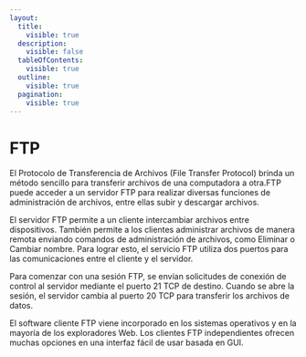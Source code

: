 ```yaml
---
layout:
  title:
    visible: true
  description:
    visible: false
  tableOfContents:
    visible: true
  outline:
    visible: true
  pagination:
    visible: true
---
```


# FTP

El Protocolo de Transferencia de Archivos (File Transfer Protocol) brinda un método sencillo para transferir archivos de una computadora a otra.FTP puede acceder a un servidor FTP para realizar diversas funciones de administración de archivos, entre ellas subir y descargar archivos.

El servidor FTP permite a un cliente intercambiar archivos entre dispositivos. También permite a los clientes administrar archivos de manera remota enviando comandos de administración de archivos, como Eliminar o Cambiar nombre. Para lograr esto, el servicio FTP utiliza dos puertos para las comunicaciones entre el cliente y el servidor.

Para comenzar con una sesión FTP, se envían solicitudes de conexión de control al servidor mediante el puerto 21 TCP de destino. Cuando se abre la sesión, el servidor cambia al puerto 20 TCP para transferir los archivos de datos.

El software cliente FTP viene incorporado en los sistemas operativos y en la mayoría de los exploradores Web. Los clientes FTP independientes ofrecen muchas opciones en una interfaz fácil de usar basada en GUI.
